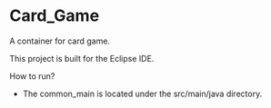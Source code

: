 # Card_Game
A container for card game.

This project is built for the Eclipse IDE.

How to run?
- The common_main is located under the src/main/java directory.